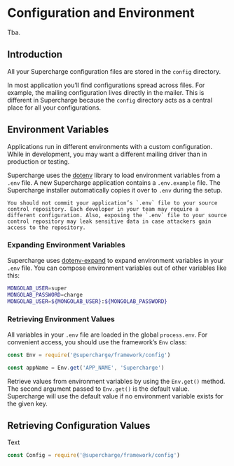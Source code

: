 # Configuration and Environment
Tba.


## Introduction
All your Supercharge configuration files are stored in the `config` directory.

In most application you’ll find configurations spread across files. For example, the mailing configuration lives directly in the mailer. This is different in Supercharge because the `config` directory acts as a central place for all your configurations.


## Environment Variables
Applications run in different environments with a custom configuration. While in development, you may want a different mailing driver than in production or testing.

Supercharge uses the [dotenv](https://github.com/motdotla/dotenv) library to load environment variables from a `.env` file. A new Supercharge application contains a `.env.example` file. The Supercharge installer automatically copies it over to `.env` during the setup.

```warning
You should not commit your application’s `.env` file to your source control repository. Each developer in your team may require a different configuration. Also, exposing the `.env` file to your source control repository may leak sensitive data in case attackers gain access to the repository.
```


### Expanding Environment Variables
Supercharge uses [dotenv-expand](https://github.com/motdotla/dotenv-expand) to expand environment variables in your `.env` file. You can compose environment variables out of other variables like this:

```bash
MONGOLAB_USER=super
MONGOLAB_PASSWORD=charge
MONGOLAB_USER=${MONGOLAB_USER}:${MONGOLAB_PASSWORD}
```





### Retrieving Environment Values
All variables in your `.env` file are loaded in the global `process.env`. For convenient access, you should use the framework’s `Env` class:

```js
const Env = require('@supercharge/framework/config')

const appName = Env.get('APP_NAME', 'Supercharge')
```

Retrieve values from environment variables by using the `Env.get()` method. The second argument passed to `Env.get()` is the default value. Supercharge will use the default value if no environment variable exists for the given key.



## Retrieving Configuration Values
Text

```js
const Config = require('@supercharge/framework/config')
```
